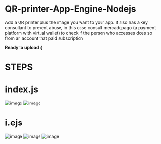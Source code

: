 # QR-printer-App-Engine-Nodejs
Add a QR printer plus the image you want to your app. It also has a key consultant to prevent abuse, in this case consult mercadopago (a payment platform with virtual wallet) to check if the person who accesses does so from an account that paid subscription

**Ready to upload :)**

# STEPS
# index.js
![image](https://user-images.githubusercontent.com/121070933/232248862-f787f3b6-8c93-4a77-ae63-60caeea1b915.png)
![image](https://user-images.githubusercontent.com/121070933/232248935-a443781f-fc6d-4edb-863b-8cc93147b2a5.png)
# i.ejs
![image](https://user-images.githubusercontent.com/121070933/232248957-3e292402-97f5-4ce9-a422-4d52f3b5cbdd.png)
![image](https://user-images.githubusercontent.com/121070933/232248972-7b0a044b-dfd2-4bbb-92c0-f90dfefa2137.png)
![image](https://user-images.githubusercontent.com/121070933/232248981-2af2c1b8-6b7e-4857-9d49-2e64acfd75db.png)
